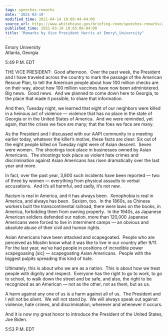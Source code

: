 ```yaml
---
tags: speeches-remarks
date: '2021-03-19'
modified_time: 2021-04-14 10:09:44-04:00
source_url: https://www.whitehouse.gov/briefing-room/speeches-remarks/2021/03/19/remarks-by-vice-president-harris-at-emory-university/
published_time: 2021-03-19 10:05:00-04:00
title: "Remarks by Vice President Harris at Emory\_University"
---
```

 
Emory University  
Atlanta, Georgia

5:49 P.M. EDT  
  
THE VICE PRESIDENT:  Good afternoon.  Over the past week, the President
and I have traveled across the country to mark the passage of the
American Rescue Plan, to tell the American people about how 100 million
checks are on their way, about how 100 million vaccines have now been
administered.  Big news.  Good news.  And we planned to come down here
to Georgia, to the place that made it possible, to share that
information.  
  
And then, Tuesday night, we learned that eight of our neighbors were
killed in a heinous act of violence — violence that has no place in the
state of Georgia or in the United States of America.  And we were
reminded, yet again, that the crises we face are many; that the foes we
face are many.  
  
As the President and I discussed with our AAPI community in a meeting
earlier today, whatever the killer’s motive, these facts are clear: Six
out of the eight people killed on Tuesday night were of Asian descent. 
Seven were women.  The shootings took place in businesses owned by Asian
Americans.  The shootings took place as violent hate crimes and
discrimination against Asian Americans has risen dramatically over the
last year and more.  
  
In fact, over the past year, 3,800 such incidents have been reported —
two of three by women — everything from physical assaults to verbal
accusations.  And it’s all harmful, and sadly, it’s not new.  
  
Racism is real in America, and it has always been.  Xenophobia is real
in America, and always has been.  Sexism, too.  In the 1860s, as Chinese
workers built the transcontinental railroad, there were laws on the
books, in America, forbidding them from owning property.  In the 1940s,
as Japanese American soldiers defended our nation, more than 120,000
Japanese Americans were forced to live in internment camps — an obvious
and absolute abuse of their civil and human rights.  
  
Asian Americans have been attacked and scapegoated.  People who are
perceived as Muslim know what it was like to live in our country after
9/11.  For the last year, we’ve had people in positions of incredible
power scapegoasing \[sic\] — scapegoating Asian Americans.  People with
the biggest pulpits spreading this kind of hate.  
  
Ultimately, this is about who we are as a nation.  This is about how we
treat people with dignity and respect.  Everyone has the right to go to
work, to go to school, to walk down the street and be safe, and also,
the right to be recognized as an American — not as the other, not as
them, but as us.   
  
A harm against any one of us is a harm against all of us.  The President
and I will not be silent.  We will not stand by.  We will always speak
out against violence, hate crimes, and discrimination, wherever and
whenever it occurs.  
  
And it is now my great honor to introduce the President of the United
States, Joe Biden.  
  
5:53 P.M. EDT  
